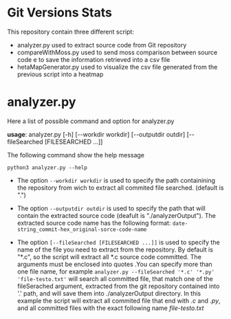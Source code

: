 # Git Versions Stats
This repository contain three different script:
- analyzer.py used to extract source code from Git repository
- compareWithMoss.py used to send moss comparison between source code e to save the information retrieved into a csv file
- hetaMapGenerator.py used to visualize the csv file generated from the previous script into a heatmap 

# analyzer.py 
Here a list of possible command and option for analyzer.py

**usage**: analyzer.py [-h] [--workdir workdir] [--outputdir outdir] [--fileSearched [FILESEARCHED ...]]

The following command show the help message

`python3 analyzer.py --help`

- The option `--workdir workdir` is used to specify the path containining the repository from wich to extract all commited file searched. (default is ".")

- The option `--outputdir outdir` is used to specify the path that will contain the extracted source code (deafult is "./analyzerOutput"). The extracted source code name has the following format: `date-string_commit-hex_original-sorce-code-name`

- The option `[--fileSearched [FILESEARCHED ...]]` is used to specify the name of the file you need to extract from the repository. By default is "*.c", so the script will extract all *.c source code committed. The arguments must be enclosed into quotes .You can specify more than one file name, for example `analyzer.py --fileSearched '*.c' '*.py' 'file-testo.txt'` will search all committed file, that match one of the fileSerached argument, extracted from the git repository contained into '.' path, and will save them into ./analyzerOutput directory. In this example the script will extract all commited file that end with _.c_ and _.py_, and all committed files with the exact following name _file-testo.txt_






